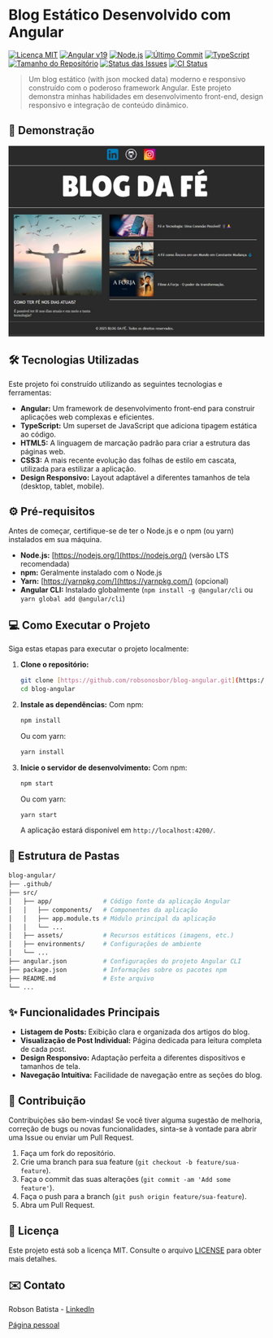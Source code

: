 # Blog Estático Desenvolvido com Angular

[![Licença MIT](https://img.shields.io/badge/License-MIT-yellow.svg)](https://opensource.org/licenses/MIT)
[![Angular v19](https://img.shields.io/badge/Angular-19-DD0031?logo=angular)](https://angular.io/guide/update-to-version-19)
[![Node.js](https://img.shields.io/badge/Node.js-20+-339933?logo=node.js)](https://nodejs.org/)
[![Último Commit](https://img.shields.io/github/last-commit/robsonosbor/blog-angular/main)](https://github.com/robsonosbor/blog-angular/commits/main)
[![TypeScript](https://img.shields.io/badge/TypeScript-5.4+-3178C6?logo=typescript)](https://www.typescriptlang.org/)
[![Tamanho do Repositório](https://img.shields.io/github/repo-size/robsonosbor/blog-angular)](https://github.com/robsonosbor/blog-angular)
[![Status das Issues](https://img.shields.io/github/issues-raw/robsonosbor/blog-angular)](https://github.com/robsonosbor/blog-angular/issues)
[![CI Status](https://img.shields.io/github/actions/workflow/status/robsonosbor/blog-angular/main.yml?label=CI)](https://github.com/robsonosbor/blog-angular/actions)

> Um blog estático (with json mocked data) moderno e responsivo construído com o poderoso framework Angular. Este projeto demonstra minhas habilidades em desenvolvimento front-end, design responsivo e integração de conteúdo dinâmico.

## 🚀 Demonstração

![Captura de tela do blog](https://github.com/robsonosbor/blog-angular/blob/main/src/assets/tela-blog.jpg)

## 🛠️ Tecnologias Utilizadas

Este projeto foi construído utilizando as seguintes tecnologias e ferramentas:

* **Angular:** Um framework de desenvolvimento front-end para construir aplicações web complexas e eficientes.
* **TypeScript:** Um superset de JavaScript que adiciona tipagem estática ao código.
* **HTML5:** A linguagem de marcação padrão para criar a estrutura das páginas web.
* **CSS3:** A mais recente evolução das folhas de estilo em cascata, utilizada para estilizar a aplicação.
* **Design Responsivo:** Layout adaptável a diferentes tamanhos de tela (desktop, tablet, mobile).

## ⚙️ Pré-requisitos

Antes de começar, certifique-se de ter o Node.js e o npm (ou yarn) instalados em sua máquina.

* **Node.js:** [https://nodejs.org/](https://nodejs.org/) (versão LTS recomendada)
* **npm:** Geralmente instalado com o Node.js
* **Yarn:** [https://yarnpkg.com/](https://yarnpkg.com/) (opcional)
* **Angular CLI:** Instalado globalmente (`npm install -g @angular/cli` ou `yarn global add @angular/cli`)

## 💻 Como Executar o Projeto

Siga estas etapas para executar o projeto localmente:

1.  **Clone o repositório:**
    ```bash
    git clone [https://github.com/robsonosbor/blog-angular.git](https://github.com/robsonosbor/blog-angular.git)
    cd blog-angular
    ```

2.  **Instale as dependências:**
    Com npm:
    ```bash
    npm install
    ```
    Ou com yarn:
    ```bash
    yarn install
    ```

3.  **Inicie o servidor de desenvolvimento:**
    Com npm:
    ```bash
    npm start
    ```
    Ou com yarn:
    ```bash
    yarn start
    ```

    A aplicação estará disponível em `http://localhost:4200/`.

## 📄 Estrutura de Pastas

```bash
blog-angular/
├── .github/
├── src/
│   ├── app/              # Código fonte da aplicação Angular
│   │   ├── components/   # Componentes da aplicação
│   │   ├── app.module.ts # Módulo principal da aplicação
│   │   └── ...
│   ├── assets/           # Recursos estáticos (imagens, etc.)
│   ├── environments/     # Configurações de ambiente
│   └── ...
├── angular.json          # Configurações do projeto Angular CLI
├── package.json          # Informações sobre os pacotes npm
├── README.md             # Este arquivo
└── ...
```

## ✨ Funcionalidades Principais

* **Listagem de Posts:** Exibição clara e organizada dos artigos do blog.
* **Visualização de Post Individual:** Página dedicada para leitura completa de cada post.
* **Design Responsivo:** Adaptação perfeita a diferentes dispositivos e tamanhos de tela.
* **Navegação Intuitiva:** Facilidade de navegação entre as seções do blog.

## 🤝 Contribuição

Contribuições são bem-vindas! Se você tiver alguma sugestão de melhoria, correção de bugs ou novas funcionalidades, sinta-se à vontade para abrir uma Issue ou enviar um Pull Request.

1.  Faça um fork do repositório.
2.  Crie uma branch para sua feature (`git checkout -b feature/sua-feature`).
3.  Faça o commit das suas alterações (`git commit -am 'Add some feature'`).
4.  Faça o push para a branch (`git push origin feature/sua-feature`).
5.  Abra um Pull Request.

## 📜 Licença

Este projeto está sob a licença MIT. Consulte o arquivo [LICENSE](LICENSE) para obter mais detalhes.

## ✉️ Contato

Robson Batista - [LinkedIn](https://www.linkedin.com/in/robsonbatista1975/)

[Página pessoal](https://robsonosbor.github.io/robsonosbor/)
